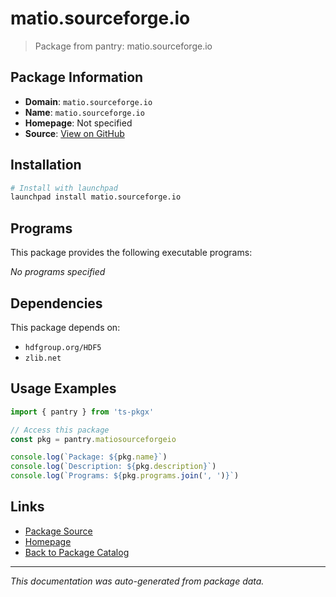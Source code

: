 # matio.sourceforge.io

> Package from pantry: matio.sourceforge.io

## Package Information

- **Domain**: `matio.sourceforge.io`
- **Name**: `matio.sourceforge.io`
- **Homepage**: Not specified
- **Source**: [View on GitHub](https://github.com/pkgxdev/pantry/tree/main/projects/matio.sourceforge.io/package.yml)

## Installation

```bash
# Install with launchpad
launchpad install matio.sourceforge.io
```

## Programs

This package provides the following executable programs:

*No programs specified*

## Dependencies

This package depends on:

- `hdfgroup.org/HDF5`
- `zlib.net`

## Usage Examples

```typescript
import { pantry } from 'ts-pkgx'

// Access this package
const pkg = pantry.matiosourceforgeio

console.log(`Package: ${pkg.name}`)
console.log(`Description: ${pkg.description}`)
console.log(`Programs: ${pkg.programs.join(', ')}`)
```

## Links

- [Package Source](https://github.com/pkgxdev/pantry/tree/main/projects/matio.sourceforge.io/package.yml)
- [Homepage](#)
- [Back to Package Catalog](../package-catalog.md)

---

*This documentation was auto-generated from package data.*
